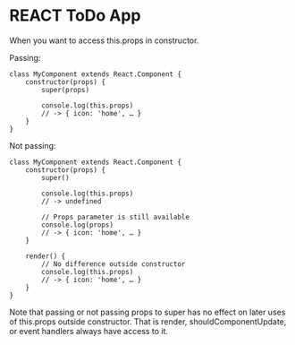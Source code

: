 # REACT ToDo App

When you want to access this.props in constructor.

Passing:

```
class MyComponent extends React.Component {    
    constructor(props) {
        super(props)

        console.log(this.props)
        // -> { icon: 'home', … }
    }
}

```


Not passing:

```
class MyComponent extends React.Component {    
    constructor(props) {
        super()

        console.log(this.props)
        // -> undefined

        // Props parameter is still available
        console.log(props)
        // -> { icon: 'home', … }
    }

    render() {
        // No difference outside constructor
        console.log(this.props)
        // -> { icon: 'home', … }
    }
}

```


Note that passing or not passing props to super has no effect on later uses of this.props outside constructor. That is render, shouldComponentUpdate, or event handlers always have access to it.